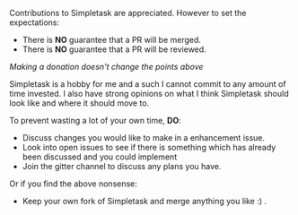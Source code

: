 Contributions to Simpletask are appreciated. However to set the expectations:

- There is **NO** guarantee that a PR will be merged.
- There is **NO** guarantee that a PR will be reviewed.

_Making a donation doesn't change the points above_

Simpletask is a hobby for me and a such I cannot commit to any amount of time invested.
I also have strong opinions on what I think Simpletask should look like and where it should move to.

To prevent wasting a lot of your own time, **DO**:

- Discuss changes you would like to make in a enhancement issue.
- Look into open issues to see if there is something which has already been discussed and you could implement
- Join the gitter channel to discuss any plans you have.

Or if you find the above nonsense:

- Keep your own fork of Simpletask and merge anything you like :) .

